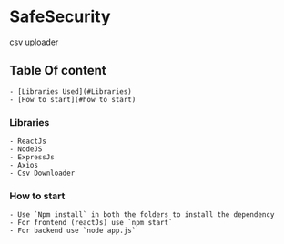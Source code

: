 # SafeSecurity
csv uploader

## Table Of content
    - [Libraries Used](#Libraries)
    - [How to start](#how to start)
    
### Libraries
    - ReactJs
    - NodeJS
    - ExpressJs
    - Axios
    - Csv Downloader

### How to start
    - Use `Npm install` in both the folders to install the dependency
    - For frontend (reactJs) use `npm start`
    - For backend use `node app.js`
